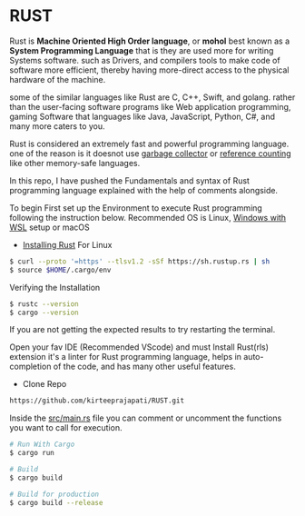 # RUST
Rust is **Machine Oriented High Order language**, or **mohol** best known as a **System Programming Language** that is they are used more for writing Systems software. such as Drivers, and compilers tools to make code of software more efficient, thereby having more-direct access to the physical hardware of the machine.

some of the similar languages like Rust are C, C++, Swift, and golang. rather than the user-facing software programs like Web application programming, gaming Software that languages like Java, JavaScript, Python, C#, and many more caters to you.

Rust is considered an extremely fast and powerful programming language. one of the reason is it doesnot use [garbage collector](https://en.wikipedia.org/wiki/Garbage_collection_(computer_science)) or [reference counting](https://en.wikipedia.org/wiki/Reference_counting) like other memory-safe languages.

In this repo, I have pushed the Fundamentals and syntax of Rust programming language explained with the help of comments alongside.

To begin First set up the Environment to execute Rust programming following the instruction below.
Recommended OS is Linux, [Windows with WSL](https://docs.microsoft.com/en-us/windows/wsl/install) setup or macOS

- [Installing Rust](https://www.rust-lang.org/learn/get-started)
For Linux
```bash 
$ curl --proto '=https' --tlsv1.2 -sSf https://sh.rustup.rs | sh
$ source $HOME/.cargo/env
```

Verifying the Installation
```bash
$ rustc --version
$ cargo --version
```
If you are not getting the expected results to try restarting the terminal.

Open your fav IDE (Recommended VScode) and must Install Rust(rls) extension it's a linter for Rust programming language, helps in auto-completion of the code, and has many other useful features.

- Clone Repo

```bash
https://github.com/kirteeprajapati/RUST.git
```
Inside the [src/main.rs](https://github.com/kirteeprajapati/RUST/blob/main/src/main.rs) file you can comment or uncomment the functions you want to call for execution.

```bash 
# Run With Cargo
$ cargo run

# Build
$ cargo build

# Build for production
$ cargo build --release
```


